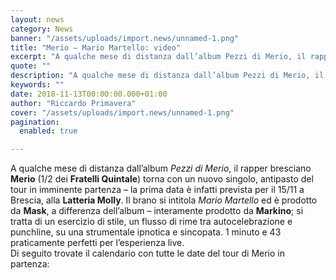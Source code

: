 ```yaml
---
layout: news
category: News
banner: "/assets/uploads/import.news/unnamed-1.png"
title: "Merio – Mario Martello: video"
excerpt: "A qualche mese di distanza dall’album Pezzi di Merio, il rapper bresciano Merio (1/2 dei Fratelli Quintale) torna con un nuovo singolo, antipasto del tour in imminente partenza – la prima data è infatti prevista per il 15/11 a Brescia, alla Latteria Molly. Il brano si intitola Mario Martello ed è prodotto da Mask, a differenza [&hellip"
quote: ""
description: "A qualche mese di distanza dall’album Pezzi di Merio, il rapper bresciano Merio (1/2 dei Fratelli Quintale) torna con un nuovo singolo, antipasto del tour in imminente partenza – la prima data è infatti prevista per il 15/11 a Brescia, alla Latteria Molly. Il brano si intitola Mario Martello ed è prodotto da Mask, a differenza [&hellip"
keywords: ""
date: 2018-11-13T00:00:00.000+01:00
author: "Riccardo Primavera"
cover: "/assets/uploads/import.news/unnamed-1.png"
pagination:
  enabled: true

---
```


A qualche mese di distanza dall’album _Pezzi di Merio_, il rapper bresciano **Merio** (1/2 dei **Fratelli Quintale**) torna con un nuovo singolo, antipasto del tour in imminente partenza – la prima data è infatti prevista per il 15/11 a Brescia, alla **Latteria Molly**. Il brano si intitola _Mario Martello_ ed è prodotto da **Mask**, a differenza dell’album – interamente prodotto da **Markino**; si tratta di un esercizio di stile, un flusso di rime tra autocelebrazione e punchline, su una strumentale ipnotica e sincopata. 1 minuto e 43 praticamente perfetti per l’esperienza live.  
Di seguito trovate il calendario con tutte le date del tour di Merio in partenza: